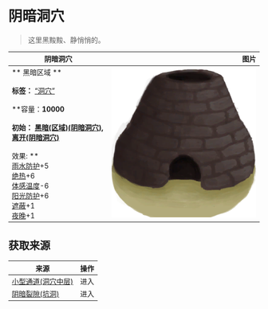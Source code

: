 # 阴暗洞穴  
> 这里黑黢黢、静悄悄的。  
  
  阴暗洞穴  |   图片   
 ----  |  ----:   
 ** 黑暗区域 **<br><br>**标签：**	[“洞穴”](tag_Cave.md)<br><br>**容量：**10000<br><br>**初始：**	[黑暗(区域)(阴暗洞穴)](DarkChamber.md), [离开(阴暗洞穴)](DarkChamberExit.md)<br><br>** 效果: **<br>[雨水防护](RainProtection.md)+5<br>[绝热](InsulationHeat.md)+6<br>[体感温度](TemperaturePerceived.md)-6<br>[阳光防护](SunProtection.md)+6<br>[遮蔽](Sheltered.md)+1<br>[夜晚](IsNight.md)+1  |  <img decoding="async" src="Sprite/Kiln.png" href="a.md" style="max-width:300px;max-height:300px;">   
  
## 获取来源  
来源  |  操作  
----  |  ----  
[小型通道(洞穴中层)](DarkChamberCaveEntrance.md)  |  进入  
[阴暗裂隙(坑洞)](DarkChamberEntrance.md)  |  进入  
